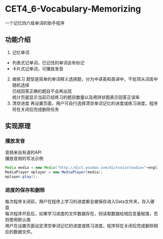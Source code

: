# CET4_6-Vocabulary-Memorizing
一个记忆四六级单词的助手程序

## 功能介绍
1. 记忆单词
  - 列表式记单词，已记住的单词会有标记
  - 卡片式记单词，可播放发音
2. 做练习
  题型是简单的单词释义选择题，分为中译英和英译中，干扰项从词库中随机选择</br>
  已经回答正确的题目不会再出现</br>
  统计页面显示当前已经练习的题目数量以及用饼状图表示回答正误率
3. 清空进度
  再设置页面，用户可自行选择清空单词记忆的进度或练习进度，程序将在关闭后完成删除任务
  
## 实现原理
### 播放发音
音频来自有道的API</br>
播放音频的写法示例
```java
Media media = new Media("http://dict.youdao.com/dictvoice?audio="+english);
MediaPlayer mplayer = new MediaPlayer(media);
mplayer.play();
```

### 进度的保存和删除
每次程序关闭前，用户在程序上学习的进度都会被保存进入Data文件夹，存入硬盘</br>
每次程序开启后，如果学习进度的文件数据存在，则读取数据给相应变量赋值，否则使用默认值</br>
用户在设置页面设定清空单词记忆的进度或练习进度，程序将在关闭后完成删除相应的数据文件。
